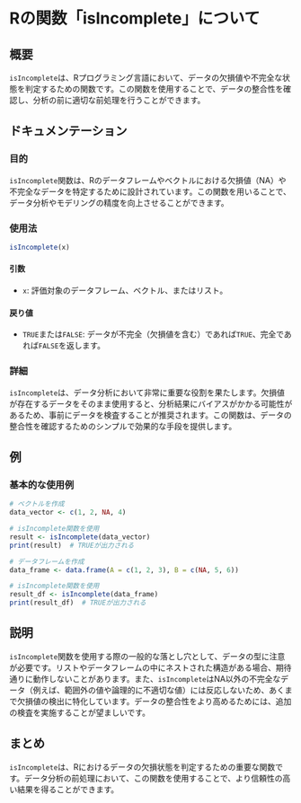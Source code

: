<!--
Meta Description: # Rの関数「isIncomplete」について ## 概要 `isIncomplete`は、Rプログラミング言語において、データの欠損値や不完全な状態を判定するための関数です。この関数を使用することで、データの整合性を確認し、分析の前に適切な前処理を行うことができます。 ## ドキュメンテーション...
Meta Keywords: isincomplete, この関数を使用することで, true, false, data_vector
-->

# Rの関数「isIncomplete」について

## 概要
`isIncomplete`は、Rプログラミング言語において、データの欠損値や不完全な状態を判定するための関数です。この関数を使用することで、データの整合性を確認し、分析の前に適切な前処理を行うことができます。

## ドキュメンテーション
### 目的
`isIncomplete`関数は、Rのデータフレームやベクトルにおける欠損値（NA）や不完全なデータを特定するために設計されています。この関数を用いることで、データ分析やモデリングの精度を向上させることができます。

### 使用法
```R
isIncomplete(x)
```

#### 引数
- `x`: 評価対象のデータフレーム、ベクトル、またはリスト。

#### 戻り値
- `TRUE`または`FALSE`: データが不完全（欠損値を含む）であれば`TRUE`、完全であれば`FALSE`を返します。

### 詳細
`isIncomplete`は、データ分析において非常に重要な役割を果たします。欠損値が存在するデータをそのまま使用すると、分析結果にバイアスがかかる可能性があるため、事前にデータを検査することが推奨されます。この関数は、データの整合性を確認するためのシンプルで効果的な手段を提供します。

## 例
### 基本的な使用例
```R
# ベクトルを作成
data_vector <- c(1, 2, NA, 4)

# isIncomplete関数を使用
result <- isIncomplete(data_vector)
print(result)  # TRUEが出力される
```

```R
# データフレームを作成
data_frame <- data.frame(A = c(1, 2, 3), B = c(NA, 5, 6))

# isIncomplete関数を使用
result_df <- isIncomplete(data_frame)
print(result_df)  # TRUEが出力される
```

## 説明
`isIncomplete`関数を使用する際の一般的な落とし穴として、データの型に注意が必要です。リストやデータフレームの中にネストされた構造がある場合、期待通りに動作しないことがあります。また、`isIncomplete`はNA以外の不完全なデータ（例えば、範囲外の値や論理的に不適切な値）には反応しないため、あくまで欠損値の検出に特化しています。データの整合性をより高めるためには、追加の検査を実施することが望ましいです。

## まとめ
`isIncomplete`は、Rにおけるデータの欠損状態を判定するための重要な関数です。データ分析の前処理において、この関数を使用することで、より信頼性の高い結果を得ることができます。